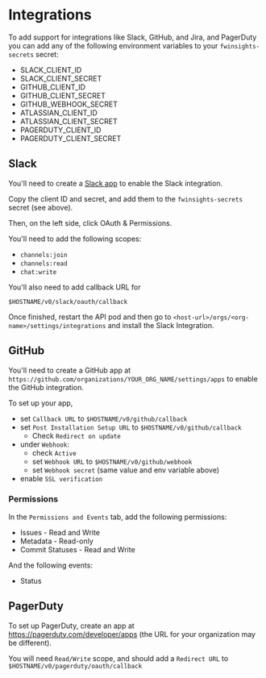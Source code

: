# Integrations
To add support for integrations like Slack, GitHub, and Jira, and PagerDuty you can add any of the
following environment variables to your `fwinsights-secrets` secret:

* SLACK_CLIENT_ID
* SLACK_CLIENT_SECRET
* GITHUB_CLIENT_ID
* GITHUB_CLIENT_SECRET
* GITHUB_WEBHOOK_SECRET
* ATLASSIAN_CLIENT_ID
* ATLASSIAN_CLIENT_SECRET
* PAGERDUTY_CLIENT_ID
* PAGERDUTY_CLIENT_SECRET

## Slack
You'll need to create a
[Slack app](https://api.slack.com/apps/) to enable the Slack integration.

Copy the client ID and secret, and add them to the `fwinsights-secrets` secret (see above).

Then, on the left side, click OAuth & Permissions.

You'll need to add the following scopes:
* `channels:join`
* `channels:read`
* `chat:write`

You'll also need to add callback URL for
```
$HOSTNAME/v0/slack/oauth/callback
```

Once finished, restart the API pod and then go to `<host-url>/orgs/<org-name>/settings/integrations` and install the Slack Integration.


## GitHub
You'll need to create a
GitHub app at `https://github.com/organizations/YOUR_ORG_NAME/settings/apps`
to enable the GitHub integration.

To set up your app,
* set `Callback URL` to `$HOSTNAME/v0/github/callback`
* set `Post Installation Setup URL` to `$HOSTNAME/v0/github/callback`
    * Check `Redirect on update`
* under `Webhook`:
  * check `Active`
  * set `Webhook URL` to `$HOSTNAME/v0/github/webhook`
  * set `Webhook secret` (same value and env variable above)
* enable `SSL verification`


### Permissions
In the `Permissions and Events` tab, add the following permissions:
* Issues - Read and Write
* Metadata - Read-only
* Commit Statuses - Read and Write

And the following events:
* Status

## PagerDuty
To set up PagerDuty, create an app at
https://pagerduty.com/developer/apps (the URL for your organization may be different).

You will need `Read/Write` scope, and should add a `Redirect URL` to
`$HOSTNAME/v0/pagerduty/oauth/callback`
